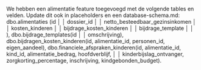  We hebben een alimentatie feature toegevoegd met de volgende tables en velden. Update dit ook in placeholders en een database-schema.md: dbo.alimentaties (id                                                  │
│   dossier_id                                                                                                                                                                                                     │
│   netto_besteedbaar_gezinsinkomen                                                                                                                                                                                │
│   kosten_kinderen                                                                                                                                                                                                │
│   bijdrage_kosten_kinderen                                                                                                                                                                                       │
│   bijdrage_template                                                                                                                                                                                              │
│   ), dbo.bijdrage_templates(id                                                                                                                                                                                   │
│   omschrijving), dbo.bijdragen_kosten_kinderen(id, alimentatie_id, personen_id, eigen_aandeel), dbo.financiele_afspraken_kinderen(id, alimentatie_id, kind_id, alimentatie_bedrag, hoofdverblijf,                │
│   kinderbijslag_ontvanger, zorgkorting_percentage, inschrijving, kindgebonden_budget).      
